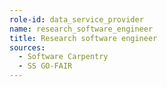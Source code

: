 ```yaml
---
role-id: data_service_provider
name: research_software_engineer
title: Research software engineer
sources: 
  - Software Carpentry
  - SS GO-FAIR
---
```

